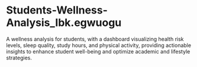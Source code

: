 # Students-Wellness-Analysis_Ibk.egwuogu
A wellness analysis for students, with a dashboard visualizing health risk levels, sleep quality, study hours, and physical activity, providing actionable insights to enhance student well-being and optimize academic and lifestyle strategies.
